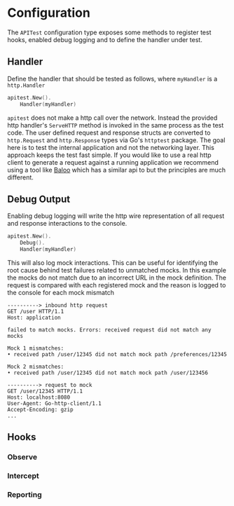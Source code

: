 # Configuration

The `APITest` configuration type exposes some methods to register test hooks, enabled debug logging and to define the handler under test.

## Handler

Define the handler that should be tested as follows, where `myHandler` is a `http.Handler`

```go
apitest.New().
	Handler(myHandler)
```

`apitest` does not make a http call over the network. Instead the provided http handler's `ServeHTTP` method is invoked in the same process as the test code. The user defined request and response structs are converted to `http.Request` and `http.Response` types via Go's `httptest` package. The goal here is to test the internal application and not the networking layer. This approach keeps the test fast simple. If you would like to use a real http client to generate a request against a running application we recommend using a tool like [Baloo](https://github.com/h2non/baloo) which has a similar api to but the principles are much different.

## Debug Output

Enabling debug logging will write the http wire representation of all request and response interactions to the console.

```go
apitest.New().
	Debug().
	Handler(myHandler)
```

This will also log mock interactions. This can be useful for identifying the root cause behind test failures related to unmatched mocks. In this example the mocks do not match due to an incorrect URL in the mock definition. The request is compared with each registered mock and the reason is logged to the console for each mock mismatch

```text
----------> inbound http request
GET /user HTTP/1.1
Host: application

failed to match mocks. Errors: received request did not match any mocks

Mock 1 mismatches:
• received path /user/12345 did not match mock path /preferences/12345

Mock 2 mismatches:
• received path /user/12345 did not match mock path /user/123456

----------> request to mock
GET /user/12345 HTTP/1.1
Host: localhost:8080
User-Agent: Go-http-client/1.1
Accept-Encoding: gzip
...

```

## Hooks

### Observe

### Intercept

### Reporting
